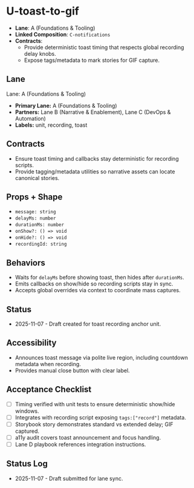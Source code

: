 # U-toast-to-gif

- **Lane**: A (Foundations & Tooling)
- **Linked Composition**: `C-notifications`
- **Contracts**:
  - Provide deterministic toast timing that respects global recording delay knobs.
  - Expose tags/metadata to mark stories for GIF capture.

## Lane

Lane: A (Foundations & Tooling)

- **Primary Lane:** A (Foundations & Tooling)
- **Partners:** Lane B (Narrative & Enablement), Lane C (DevOps & Automation)
- **Labels:** unit, recording, toast

## Contracts

- Ensure toast timing and callbacks stay deterministic for recording scripts.
- Provide tagging/metadata utilities so narrative assets can locate canonical stories.

## Props + Shape

- `message: string`
- `delayMs: number`
- `durationMs: number`
- `onShow?: () => void`
- `onHide?: () => void`
- `recordingId: string`

## Behaviors

- Waits for `delayMs` before showing toast, then hides after `durationMs`.
- Emits callbacks on show/hide so recording scripts stay in sync.
- Accepts global overrides via context to coordinate mass captures.

## Status

- 2025-11-07 - Draft created for toast recording anchor unit.

## Accessibility

- Announces toast message via polite live region, including countdown metadata when recording.
- Provides manual close button with clear label.

## Acceptance Checklist

- [ ] Timing verified with unit tests to ensure deterministic show/hide windows.
- [ ] Integrates with recording script exposing `tags:["record"]` metadata.
- [ ] Storybook story demonstrates standard vs extended delay; GIF captured.
- [ ] a11y audit covers toast announcement and focus handling.
- [ ] Lane D playbook references integration instructions.

## Status Log

- 2025-11-07 - Draft submitted for lane sync.
